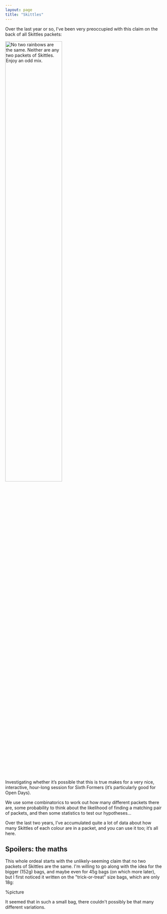 ```yaml
---
layout: page
title: "Skittles"
---
```


Over the last year or so, I’ve been very preoccupied with this claim on the back of all Skittles packets:

<img src="{{ site.github.url }}/assets/img/skittles-claim.png" alt="No two rainbows are the same. Neither are any two packets of Skittles. Enjoy an odd mix." width="60%">

Investigating whether it’s possible that this is true makes for a very nice, interactive, hour-long session for Sixth Formers (it’s particularly good for Open Days).

We use some combinatorics to work out how many different packets there are, some probability to think about the likelihood of finding a matching pair of packets, and then some statistics to test our hypotheses…

Over the last two years, I’ve accumulated quite a lot of data about how many Skittles of each colour are in a packet, and you can use it too; it’s all here.


## Spoilers: the maths

This whole ordeal starts with the unlikely-seeming claim that no two packets of Skittles are the same. I'm willing to go along with the idea for the bigger (152g) bags, and maybe even for 45g bags (on which more later), but I first noticed it written on the "trick-or-treat" size bags, which are only 18g:

%picture

It seemed that in such a small bag, there couldn't possibly be that many different variations. 